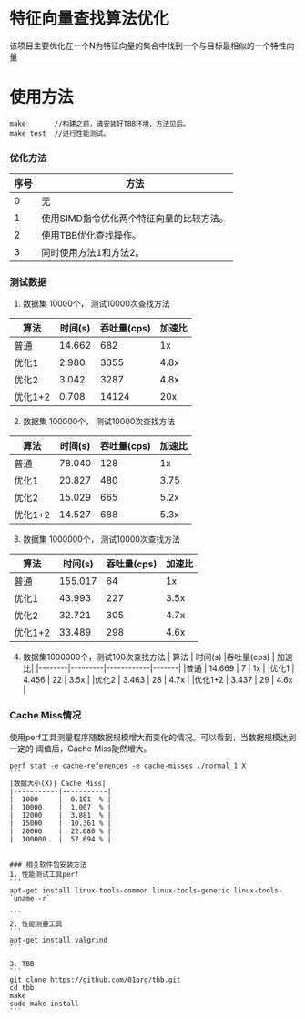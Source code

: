 # 特征向量查找算法优化
该项目主要优化在一个N为特征向量的集合中找到一个与目标最相似的一个特性向量

# 使用方法
```
make       //构建之前，请安装好TBB环境，方法见后。
make test  //进行性能测试。
```

### 优化方法
| 序号 | 方法                                    |
|------|-----------------------------------------|
| 0    | 无                                      |
| 1    | 使用SIMD指令优化两个特征向量的比较方法。|
| 2    | 使用TBB优化查找操作。                   |
| 3    | 同时使用方法1和方法2。                  |

### 测试数据
1. 数据集 10000个， 测试10000次查找方法

| 算法   | 时间(s) |吞吐量(cps) | 加速比|
|--------|---------|------------|-------|
|普通    | 14.662  | 682        | 1x    |
|优化1   | 2.980   | 3355       | 4.8x  |
|优化2   | 3.042   | 3287       | 4.8x  |
|优化1+2 | 0.708   | 14124      | 20x   |


2. 数据集 100000个， 测试10000次查找方法

| 算法   | 时间(s) |吞吐量(cps) | 加速比|
|--------|---------|------------|-------|
|普通    | 78.040  |  128       | 1x    |
|优化1   | 20.827  | 480        | 3.75  |
|优化2   | 15.029  | 665        | 5.2x  |
|优化1+2 | 14.527  | 688        | 5.3x  |


3. 数据集 1000000个， 测试10000次查找方法

| 算法   | 时间(s) |吞吐量(cps) | 加速比|
|--------|---------|------------|-------|
|普通    | 155.017 | 64         | 1x    |
|优化1   |  43.993 | 227        | 3.5x  |
|优化2   |  32.721 | 305        | 4.7x  |
|优化1+2 |  33.489 | 298        | 4.6x  |

4. 数据集1000000个，测试100次查找方法
| 算法   | 时间(s) |吞吐量(cps) | 加速比|
|--------|---------|------------|-------|
|普通    | 14.669  | 7          | 1x    |
|优化1   |  4.456  | 22         | 3.5x  |
|优化2   |  3.463  | 28         | 4.7x  |
|优化1+2 |  3.437  | 29         | 4.6x  |

### Cache Miss情况
使用perf工具测量程序随数据规模增大而变化的情况。可以看到，当数据规模达到一定的
阈值后，Cache Miss陡然增大。
````
perf stat -e cache-references -e cache-misses ./normal_1 X
```
|数据大小(X)| Cache Miss|
|-----------|-----------|
|  1000     |  0.101  % |
|  10000    |  1.007  % |
|  12000    |  3.881  % |
|  15000    |  10.361 % |
|  20000    |  22.080 % |
|  100000   |  57.694 % |


### 相关软件包安装方法
1. 性能测试工具perf
```
apt-get install linux-tools-common linux-tools-generic linux-tools-`uname -r`

```
2. 性能测量工具
```
apt-get install valgrind
```

3. TBB
```
git clone https://github.com/01org/tbb.git
cd tbb
make
sudo make install
```


